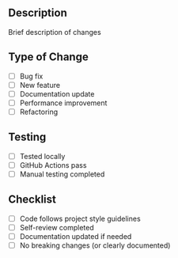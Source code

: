 ## Description

Brief description of changes

## Type of Change

- [ ] Bug fix
- [ ] New feature
- [ ] Documentation update
- [ ] Performance improvement
- [ ] Refactoring

## Testing

- [ ] Tested locally
- [ ] GitHub Actions pass
- [ ] Manual testing completed

## Checklist

- [ ] Code follows project style guidelines
- [ ] Self-review completed
- [ ] Documentation updated if needed
- [ ] No breaking changes (or clearly documented)
